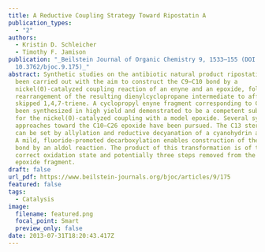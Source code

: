 ```yaml
---
title: A Reductive Coupling Strategy Toward Ripostatin A
publication_types:
  - "2"
authors:
  - Kristin D. Schleicher
  - Timothy F. Jamison
publication: "_Beilstein Journal of Organic Chemistry 9, 1533–155 (DOI:
  10.3762/bjoc.9.175)_"
abstract: Synthetic studies on the antibiotic natural product ripostatin A have
  been carried out with the aim to construct the C9−C10 bond by a
  nickel(0)-catalyzed coupling reaction of an enyne and an epoxide, followed by
  rearrangement of the resulting dienylcyclopropane intermediate to afford the
  skipped 1,4,7-triene. A cyclopropyl enyne fragment corresponding to C1−C9 has
  been synthesized in high yield and demonstrated to be a competent substrate
  for the nickel(0)-catalyzed coupling with a model epoxide. Several synthetic
  approaches toward the C10−C26 epoxide have been pursued. The C13 stereocenter
  can be set by allylation and reductive decyanation of a cyanohydrin acetonide.
  A mild, fluoride-promoted decarboxylation enables construction of the C15−C16
  bond by an aldol reaction. The product of this transformation is of the
  correct oxidation state and potentially three steps removed from the targeted
  epoxide fragment.
draft: false
url_pdf: https://www.beilstein-journals.org/bjoc/articles/9/175
featured: false
tags:
  - Catalysis
image:
  filename: featured.png
  focal_point: Smart
  preview_only: false
date: 2013-07-31T18:20:43.417Z
---
```

